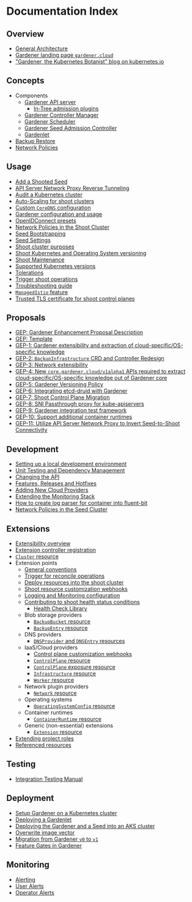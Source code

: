 # Documentation Index

## Overview

* [General Architecture](https://github.com/gardener/documentation/wiki/Architecture)
* [Gardener landing page `gardener.cloud`](https://gardener.cloud/)
* ["Gardener, the Kubernetes Botanist" blog on kubernetes.io](https://kubernetes.io/blog/2018/05/17/gardener/)

## Concepts

* Components
    * [Gardener API server](concepts/apiserver.md)
      * [In-Tree admission plugins](concepts/apiserver_admission_plugins.md)
    * [Gardener Controller Manager](concepts/controller-manager.md)
    * [Gardener Scheduler](concepts/scheduler.md)
    * [Gardener Seed Admission Controller](concepts/seed-admission-controller.md)
    * [Gardenlet](concepts/gardenlet.md)
* [Backup Restore](concepts/backup-restore.md)
* [Network Policies](concepts/network_policies.md)

## Usage

* [Add a Shooted Seed](usage/shooted_seed.md)
* [API Server Network Proxy Reverse Tunneling](usage/reverse-tunnel.md)
* [Audit a Kubernetes cluster](usage/shoot_auditpolicy.md)
* [Auto-Scaling for shoot clusters](usage/shoot_autoscaling.md)
* [Custom `CoreDNS` configuration](usage/custom-dns.md)
* [Gardener configuration and usage](usage/configuration.md)
* [OpenIDConnect presets](usage/openidconnect-presets.md)
* [Network Policies in the Shoot Cluster](usage/shoot_network_policies.md)
* [Seed Bootstrapping](usage/seed_bootstrapping.md)
* [Seed Settings](usage/seed_settings.md)
* [Shoot cluster purposes](usage/shoot_purposes.md)
* [Shoot Kubernetes and Operating System versioning](usage/shoot_versions.md)
* [Shoot Maintenance](usage/shoot_maintenance.md)
* [Supported Kubernetes versions](usage/supported_k8s_versions.md)
* [Tolerations](usage/tolerations.md)
* [Trigger shoot operations](usage/shoot_operations.md)
* [Troubleshooting guide](usage/trouble_shooting_guide.md)
* [`ManagedIstio` feature](usage/istio.md)
* [Trusted TLS certificate for shoot control planes](usage/trusted-tls-for-control-planes.md)

## Proposals

* [GEP: Gardener Enhancement Proposal Description](proposals/README.md)
* [GEP: Template](proposals/00-template.md)
* [GEP-1: Gardener extensibility and extraction of cloud-specific/OS-specific knowledge](proposals/01-extensibility.md)
* [GEP-2: `BackupInfrastructure` CRD and Controller Redesign](proposals/02-backupinfra.md)
* [GEP-3: Network extensibility](proposals/03-networking-extensibility.md)
* [GEP-4: New `core.gardener.cloud/v1alpha1` APIs required to extract cloud-specific/OS-specific knowledge out of Gardener core](proposals/04-new-core-gardener-cloud-apis.md)
* [GEP-5: Gardener Versioning Policy](proposals/05-versioning-policy.md)
* [GEP-6: Integrating etcd-druid with Gardener](proposals/06-etcd-druid.md)
* [GEP-7: Shoot Control Plane Migration](proposals/07-shoot-control-plane-migration.md)
* [GEP-8: SNI Passthrough proxy for kube-apiservers](proposals/08-shoot-apiserver-via-sni.md)
* [GEP-9: Gardener integration test framework](proposals/09-test-framework.md)
* [GEP-10: Support additional container runtimes](proposals/10-shoot-additional-container-runtimes.md)
* [GEP-11: Utilize API Server Network Proxy to Invert Seed-to-Shoot Connectivity](proposals/11-apiserver-network-proxy.md)

## Development

* [Setting up a local development environment](development/local_setup.md)
* [Unit Testing and Dependency Management](development/testing_and_dependencies.md)
* [Changing the API](development/changing-the-api.md)
* [Features, Releases and Hotfixes](development/process.md)
* [Adding New Cloud Providers](development/new-cloud-provider.md)
* [Extending the Monitoring Stack](development/monitoring-stack.md)
* [How to create log parser for container into fluent-bit](development/log_parsers.md)
* [Network Policies in the Seed Cluster](development/seed_network_policies.md)

## Extensions

* [Extensibility overview](extensions/overview.md)
* [Extension controller registration](extensions/controllerregistration.md)
* [`Cluster` resource](extensions/cluster.md)
* Extension points
  * [General conventions](extensions/conventions.md)
  * [Trigger for reconcile operations](extensions/reconcile-trigger.md)
  * [Deploy resources into the shoot cluster](extensions/managedresources.md)
  * [Shoot resource customization webhooks](extensions/shoot-webhooks.md)
  * [Logging and Monitoring configuration](extensions/logging-and-monitoring.md)
  * [Contributing to shoot health status conditions](extensions/shoot-health-status-conditions.md)
    * [Health Check Library](extensions/healthcheck-library.md)
  * Blob storage providers
    * [`BackupBucket` resource](extensions/backupbucket.md)
    * [`BackupEntry` resource](extensions/backupentry.md)
  * DNS providers
    * [`DNSProvider` and `DNSEntry` resources](extensions/dns.md)
  * IaaS/Cloud providers
    * [Control plane customization webhooks](extensions/controlplane-webhooks.md)
    * [`ControlPlane` resource](extensions/controlplane.md)
    * [`ControlPlane` exposure resource](extensions/controlplane-exposure.md)
    * [`Infrastructure` resource](extensions/infrastructure.md)
    * [`Worker` resource](extensions/worker.md)
  * Network plugin providers
    * [`Network` resource](extensions/network.md)
  * Operating systems
    * [`OperatingSystemConfig` resource](extensions/operatingsystemconfig.md)
  * Container runtimes
    * [`ContainerRuntime` resource](extensions/containerruntime.md)
  * Generic (non-essential) extensions
    * [`Extension` resource](extensions/extension.md)
* [Extending project roles](extensions/project-roles.md)
* [Referenced resources](extensions/referenced-resources.md)

## Testing

* [Integration Testing Manual](testing/integration_tests.md)

## Deployment

* [Setup Gardener on a Kubernetes cluster](deployment/setup_gardener.md)
* [Deploying a Gardenlet](deployment/deploy_gardenlet.md)
* [Deploying the Gardener and a Seed into an AKS cluster](deployment/aks.md)
* [Overwrite image vector](deployment/image_vector.md)
* [Migration from Gardener `v0` to `v1`](deployment/migration_v0_to_v1.md)
* [Feature Gates in Gardener](deployment/feature_gates.md)

## Monitoring

* [Alerting](monitoring/alerting.md)
* [User Alerts](monitoring/user_alerts.md)
* [Operator Alerts](monitoring/operator_alerts.md)
